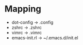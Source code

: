 # Mapping

- dot-config -> .config
- zshrc -> .zshrc
- vimrc -> .vimrc
- emacs-init.rl -> ~/.emacs.d/init.el
